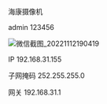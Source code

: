 海康摄像机

admin 123456

![微信截图_20221112190419](https://gitee.com/zhangchenyu1023/Pictures/raw/master/img/%E5%BE%AE%E4%BF%A1%E6%88%AA%E5%9B%BE_20221112190419.png)

IP 192.168.31.155

子网掩码 252.255.255.0

网关 192.168.31.1